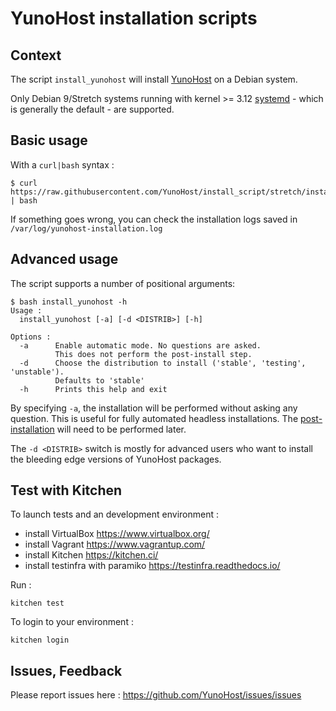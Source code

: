 # YunoHost installation scripts

## Context

The script `install_yunohost` will install [YunoHost](https://yunohost.org/) on a Debian system.

Only Debian 9/Stretch systems running with kernel >= 3.12 [systemd](https://wiki.debian.org/systemd) - which is generally the default - are supported.

## Basic usage

With a `curl|bash` syntax : 

    $ curl https://raw.githubusercontent.com/YunoHost/install_script/stretch/install_yunohost | bash

If something goes wrong, you can check the installation logs saved in ```/var/log/yunohost-installation.log```

## Advanced usage

The script supports a number of positional arguments:

    $ bash install_yunohost -h
    Usage :
      install_yunohost [-a] [-d <DISTRIB>] [-h]

    Options :
      -a      Enable automatic mode. No questions are asked.
              This does not perform the post-install step.
      -d      Choose the distribution to install ('stable', 'testing', 'unstable').
              Defaults to 'stable'
      -h      Prints this help and exit

By specifying ```-a```, the installation will be performed without asking any question.
This is useful for fully automated headless installations.
The [post-installation](https://yunohost.org/#/postinstall) will need to be performed later.

The ```-d <DISTRIB>``` switch is mostly for advanced users who want to install the bleeding edge versions of YunoHost packages.

## Test with Kitchen

To launch tests and an development environment : 

* install VirtualBox https://www.virtualbox.org/
* install Vagrant https://www.vagrantup.com/
* install Kitchen https://kitchen.ci/
* install testinfra with paramiko https://testinfra.readthedocs.io/

Run : 

```
kitchen test
```

To login to your environment : 

```
kitchen login
```

## Issues, Feedback

Please report issues here : https://github.com/YunoHost/issues/issues
